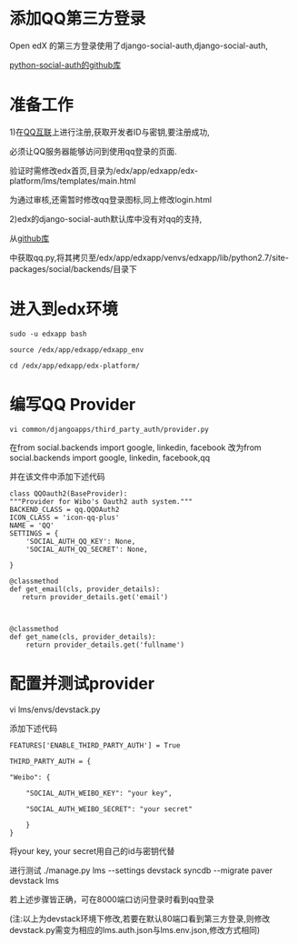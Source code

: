 添加QQ第三方登录
======
Open edX 的第三方登录使用了django-social-auth,django-social-auth,

[python-social-auth的github库](https://github.com/omab/python-social-auth/)

准备工作
======
1)在[QQ互联](http://connect.qq.com)上进行注册,获取开发者ID与密钥,要注册成功,

必须让QQ服务器能够访问到使用qq登录的页面.

验证时需修改edx首页,目录为/edx/app/edxapp/edx-platform/lms/templates/main.html

为通过审核,还需暂时修改qq登录图标,同上修改login.html

2)edx的django-social-auth默认库中没有对qq的支持,

从[github库](https://github.com/omab/python-social-auth/tree/master/social/backends)

中获取qq.py,将其拷贝至/edx/app/edxapp/venvs/edxapp/lib/python2.7/site-packages/social/backends/目录下

进入到edx环境
======
    sudo -u edxapp bash

    source /edx/app/edxapp/edxapp_env

    cd /edx/app/edxapp/edx-platform/

编写QQ Provider
======
    vi common/djangoapps/third_party_auth/provider.py

在from social.backends import google, linkedin, facebook
改为from social.backends import google, linkedin, facebook,qq

并在该文件中添加下述代码

    class QQOauth2(BaseProvider):
    """Provider for Wibo's Oauth2 auth system."""
    BACKEND_CLASS = qq.QQOAuth2
    ICON_CLASS = 'icon-qq-plus'
    NAME = 'QQ'
    SETTINGS = {
        'SOCIAL_AUTH_QQ_KEY': None,
        'SOCIAL_AUTH_QQ_SECRET': None,

    }

    @classmethod
    def get_email(cls, provider_details):
       return provider_details.get('email')



    @classmethod
    def get_name(cls, provider_details):
        return provider_details.get('fullname')
        

配置并测试provider
======
vi lms/envs/devstack.py

添加下述代码

    FEATURES['ENABLE_THIRD_PARTY_AUTH'] = True

    THIRD_PARTY_AUTH = {

    "Weibo": {

        "SOCIAL_AUTH_WEIBO_KEY": "your key",

        "SOCIAL_AUTH_WEIBO_SECRET": "your secret"

        }
    }
    
将your key, your secret用自己的id与密钥代替

进行测试
    ./manage.py lms --settings devstack syncdb --migrate
    paver devstack lms

若上述步骤皆正确，可在8000端口访问登录时看到qq登录
    
(注:以上为devstack环境下修改,若要在默认80端口看到第三方登录,则修改devstack.py需变为相应的lms.auth.json与lms.env.json,修改方式相同)


